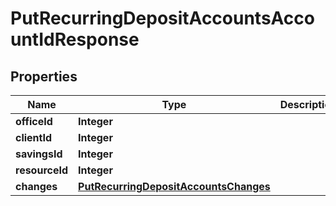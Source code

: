 # PutRecurringDepositAccountsAccountIdResponse

## Properties
Name | Type | Description | Notes
------------ | ------------- | ------------- | -------------
**officeId** | **Integer** |  |  [optional]
**clientId** | **Integer** |  |  [optional]
**savingsId** | **Integer** |  |  [optional]
**resourceId** | **Integer** |  |  [optional]
**changes** | [**PutRecurringDepositAccountsChanges**](PutRecurringDepositAccountsChanges.md) |  |  [optional]
